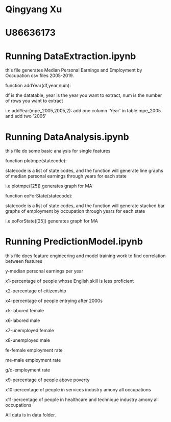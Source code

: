 # Qingyang Xu

# U86636173

# Running DataExtraction.ipynb

this file generates Median Personal Earnings and Employment by Occupation csv files 2005-2019.

function addYear(df,year,num):

df is the datatable, year is the year you want to extract, num is the number of rows you want to extract

i.e addYear(mpe_2005,2005,2): add one column 'Year' in table mpe_2005 and add two '2005'



# Running DataAnalysis.ipynb

this file do some basic analysis for single features

function plotmpe(statecode):

statecode is a list of state codes, and the function will generate line graphs of median personal earnings through years for each state

i.e plotmpe([25]) generates graph for MA

function eoForState(statecode):

statecode is a list of state codes, and the function will generate stacked bar graphs of employment by occupation through years for each state

i.e eoForState([25]) generates graph for MA


# Running PredictionModel.ipynb

this file does feature engineering and model training work to find correlation between features

y-median personal earnings per year

x1-percentage of people whose English skill is less proficient

x2-percentage of citizenship

x4-percentage of people entrying after 2000s

x5-labored female

x6-labored male

x7-unemployed female

x8-unemployed male

fe-female employment rate

me-male employment rate

g/d-employment rate

x9-percentage of people above poverty

x10-percentage of people in services industry amony all occupations

x11-percentage of people in healthcare and technique industry amony all occupations


All data is in data folder.
